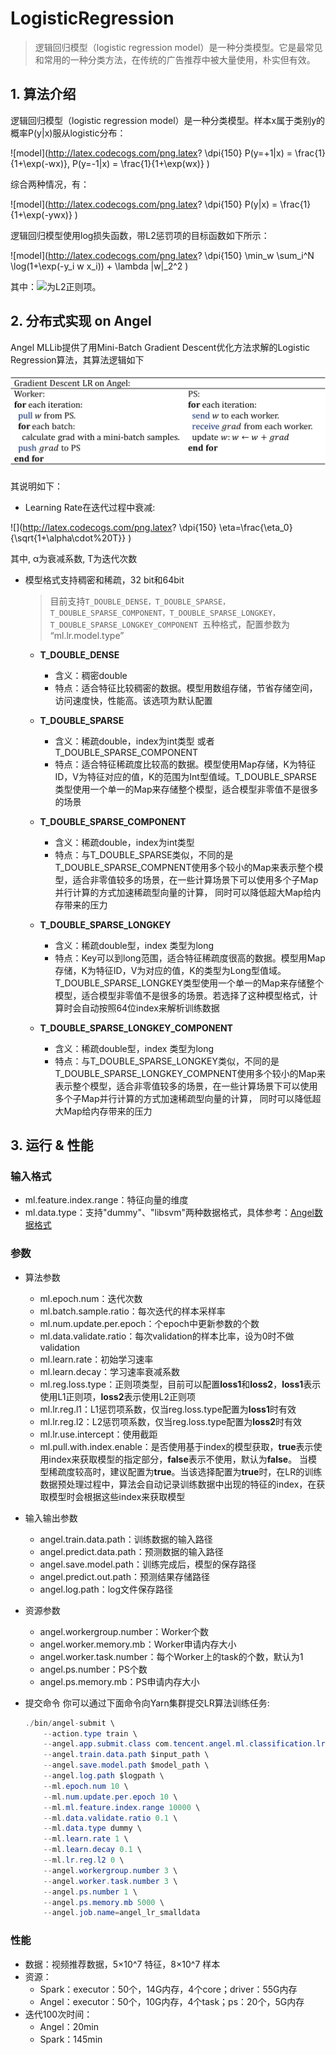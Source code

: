 # LogisticRegression

> 逻辑回归模型（logistic regression model）是一种分类模型。它是最常见和常用的一种分类方法，在传统的广告推荐中被大量使用，朴实但有效。

## 1. 算法介绍

逻辑回归模型（logistic regression model）是一种分类模型。样本x属于类别y的概率P(y|x)服从logistic分布：   

![model](http://latex.codecogs.com/png.latex?
\dpi{150}
P(y=+1|x) = \frac{1}{1+\exp(-wx)},  P(y=-1|x) = \frac{1}{1+\exp(wx)}
)

综合两种情况，有：      

![model](http://latex.codecogs.com/png.latex?
\dpi{150}
P(y|x) = \frac{1}{1+\exp(-ywx)}
)

逻辑回归模型使用log损失函数，带L2惩罚项的目标函数如下所示：    

![model](http://latex.codecogs.com/png.latex?
\dpi{150}
\min_w \sum_i^N \log(1+\exp(-y_i w x_i)) + \lambda \|w\|_2^2
)

其中：![](http://latex.codecogs.com/png.latex?\dpi{100}\inline%20\lambda\|w\|_2^2)为L2正则项。

## 2. 分布式实现 on Angel

Angel MLLib提供了用Mini-Batch Gradient Descent优化方法求解的Logistic Regression算法，其算法逻辑如下

![](../img/LR_gd.png)  

其说明如下：

* Learning Rate在迭代过程中衰减:

![](http://latex.codecogs.com/png.latex?
\dpi{150} \eta=\frac{\eta_0}{\sqrt{1+\alpha\cdot%20T}}
)

其中, α为衰减系数, T为迭代次数

  
* 模型格式支持稠密和稀疏，32 bit和64bit

	> 目前支持`T_DOUBLE_DENSE，T_DOUBLE_SPARSE，T_DOUBLE_SPARSE_COMPONENT，T_DOUBLE_SPARSE_LONGKEY，T_DOUBLE_SPARSE_LONGKEY_COMPONENT `五种格式，配置参数为 “ml.lr.model.type”

	* **T_DOUBLE_DENSE**
		* 含义：稠密double     
		* 特点：适合特征比较稠密的数据。模型用数组存储，节省存储空间，访问速度快，性能高。该选项为默认配置

	* **T_DOUBLE_SPARSE**
		* 含义：稀疏double，index为int类型 或者 T_DOUBLE_SPARSE_COMPONENT
		* 特点：适合特征稀疏度比较高的数据。模型使用Map存储，K为特征ID，V为特征对应的值，K的范围为Int型值域。T_DOUBLE_SPARSE类型使用一个单一的Map来存储整个模型，适合模型非零值不是很多的场景
			
	* **T_DOUBLE_SPARSE_COMPONENT**
		* 含义：稀疏double，index为int类型
		* 特点：与T_DOUBLE_SPARSE类似，不同的是T_DOUBLE_SPARSE_COMPNENT使用多个较小的Map来表示整个模型，适合非零值较多的场景，在一些计算场景下可以使用多个子Map并行计算的方式加速稀疏型向量的计算， 同时可以降低超大Map给内存带来的压力

	* **T_DOUBLE_SPARSE_LONGKEY**
		* 含义：稀疏double型，index 类型为long
		* 特点：Key可以到long范围，适合特征稀疏度很高的数据。模型用Map存储，K为特征ID，V为对应的值，K的类型为Long型值域。T_DOUBLE_SPARSE_LONGKEY类型使用一个单一的Map来存储整个模型，适合模型非零值不是很多的场景。若选择了这种模型格式，计算时会自动按照64位index来解析训练数据
			
	* **T_DOUBLE_SPARSE_LONGKEY_COMPONENT**
		* 含义：稀疏double型，index 类型为long
		* 特点：与T_DOUBLE_SPARSE_LONGKEY类似，不同的是T_DOUBLE_SPARSE_LONGKEY_COMPNENT使用多个较小的Map来表示整个模型，适合非零值较多的场景，在一些计算场景下可以使用多个子Map并行计算的方式加速稀疏型向量的计算， 同时可以降低超大Map给内存带来的压力


## 3. 运行 & 性能

### 输入格式
* ml.feature.index.range：特征向量的维度
* ml.data.type：支持"dummy"、"libsvm"两种数据格式，具体参考：[Angel数据格式](data_format.md)

###  参数
* 算法参数  
	* ml.epoch.num：迭代次数   
	* ml.batch.sample.ratio：每次迭代的样本采样率   
	* ml.num.update.per.epoch：个epoch中更新参数的个数
	* ml.data.validate.ratio：每次validation的样本比率，设为0时不做validation
	* ml.learn.rate：初始学习速率   
	* ml.learn.decay：学习速率衰减系数
	* ml.reg.loss.type：正则项类型，目前可以配置**loss1**和**loss2**，**loss1**表示使用L1正则项，**loss2**表示使用L2正则项
	* ml.lr.reg.l1：L1惩罚项系数，仅当reg.loss.type配置为**loss1**时有效
	* ml.lr.reg.l2：L2惩罚项系数，仅当reg.loss.type配置为**loss2**时有效
	* ml.lr.use.intercept：使用截距 
	* ml.pull.with.index.enable：是否使用基于index的模型获取，**true**表示使用index来获取模型的指定部分，**false**表示不使用，默认为**false**。 当模型稀疏度较高时，建议配置为**true**。当该选择配置为**true**时，在LR的训练数据预处理过程中，算法会自动记录训练数据中出现的特征的index，在获取模型时会根据这些index来获取模型

* 输入输出参数
	* angel.train.data.path：训练数据的输入路径
	* angel.predict.data.path：预测数据的输入路径
	* angel.save.model.path：训练完成后，模型的保存路径
	* angel.predict.out.path：预测结果存储路径
	* angel.log.path：log文件保存路径   

* 资源参数
	 * angel.workergroup.number：Worker个数   
	 * angel.worker.memory.mb：Worker申请内存大小    
	 * angel.worker.task.number：每个Worker上的task的个数，默认为1    
	 * angel.ps.number：PS个数    
	 * angel.ps.memory.mb：PS申请内存大小   


* 提交命令
你可以通过下面命令向Yarn集群提交LR算法训练任务:

	```java
	./bin/angel-submit \
	    --action.type train \
	    --angel.app.submit.class com.tencent.angel.ml.classification.lr.LRRunner  \
	    --angel.train.data.path $input_path \
	    --angel.save.model.path $model_path \
	    --angel.log.path $logpath \
	    --ml.epoch.num 10 \
	    --ml.num.update.per.epoch 10 \
	    --ml.ml.feature.index.range 10000 \
	    --ml.data.validate.ratio 0.1 \
	    --ml.data.type dummy \
	    --ml.learn.rate 1 \
	    --ml.learn.decay 0.1 \
	    --ml.lr.reg.l2 0 \
	    --angel.workergroup.number 3 \
	    --angel.worker.task.number 3 \
	    --angel.ps.number 1 \
	    --angel.ps.memory.mb 5000 \
	    --angel.job.name=angel_lr_smalldata
	```

### 性能
* 数据：视频推荐数据，5×10^7 特征，8×10^7 样本
* 资源：
	* Spark：executor：50个，14G内存，4个core；driver：55G内存
	* Angel：executor：50个，10G内存，4个task；ps：20个，5G内存
* 迭代100次时间：
	* Angel：20min
	* Spark：145min
